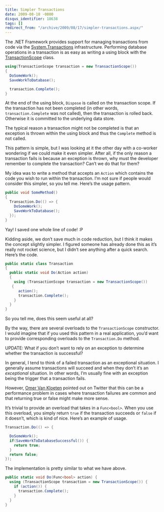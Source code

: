 ```yaml
---
title: Simpler Transactions
date: 2009-08-18 -0800
disqus_identifier: 18638
tags: []
redirect_from: "/archive/2009/08/17/simpler-transactions.aspx/"
---
```


The .NET Framework provides support for managing transactions from code
via the
[System.Transactions](http://msdn.microsoft.com/en-us/library/system.transactions.aspx "System.Transactions Namespace")
infrastructure. Performing database operations in a transaction is as
easy as writing a using block with the
[TransactionScope](http://msdn.microsoft.com/en-us/library/system.transactions.transactionscope.aspx "TransactionScope")
class.

```csharp
using(TransactionScope transaction = new TransactionScope()) 
{
  DoSomeWork();
  SaveWorkToDatabase();

  transaction.Complete();
}
```

At the end of the using block, `Dispose` is called on the transaction
scope. If the transaction has not been completed (in other words,
`transaction.Complete` was not called), then the transaction is rolled
back. Otherwise it is committed to the underlying data store.

The typical reason a transaction might not be completed is that an
exception is thrown within the using block and thus the `Complete`
method is not called.

This pattern is simple, but I was looking at it the other day with a
co-worker wondering if we could make it even simpler. After all, if the
only reason a transaction fails is because an exception is thrown, why
must the developer remember to complete the transaction? Can’t we do
that for them?

My idea was to write a method that accepts an `Action` which contains
the code you wish to run within the transaction. I’m not sure if people
would consider this simpler, so you tell me. Here’s the usage pattern.

```csharp
public void SomeMethod()
{
  Transaction.Do(() => {
    DoSomeWork();
    SaveWorkToDatabase();
  });
}
```

Yay! I saved one whole line of code! :P

Kidding aside, we don’t save much in code reduction, but I think it
makes the concept slightly simpler. I figured someone has already done
this as it’s really not rocket science, but I didn’t see anything after
a quick search. Here’s the code.

```csharp
public static class Transaction 
{
  public static void Do(Action action) 
  {
    using (TransactionScope transaction = new TransactionScope())
   {
      action();
      transaction.Complete();
    }
  }
}
```

So you tell me, does this seem useful at all?

By the way, there are several overloads to the `TransactionScope`
constructor. I would imagine that if you used this pattern in a real
application, you’d want to provide corresponding overloads to the
`Transaction.Do` method.

UPDATE: What if you don’t want to rely on an exception to determine
whether the transaction is successful?

In general, I tend to think of a failed transaction as an exceptional
situation. I generally assume transactions will succeed and when they
don’t it’s an *exceptional* situation. In other words, I’m usually fine
with an exception being the trigger that a transaction fails.

However, [Omer Van
Kloeten](http://weblogs.asp.net/OKloeten/ "Omer van Kloeten") pointed
out on Twitter that this can be a performance problem in cases where
transaction failures are common and that returning true or false might
make more sense.

It’s trivial to provide an overload that takes in a `Func<bool>`. When
you use this overload, you simply return `true` if the transaction
succeeds or `false` if it doesn’t, which is kind of nice. Here’s an
example of usage.

```csharp
Transaction.Do(() => {

  DoSomeWork();
  if(SaveWorkToDatabaseSuccessful()) {
    return true;
  }
  return false;
});
```

The implementation is pretty similar to what we have above.

```csharp
public static void Do(Func<bool> action) {
  using (TransactionScope transaction = new TransactionScope()) {
    if (action()) {
      transaction.Complete();
    }
  }
}
```

